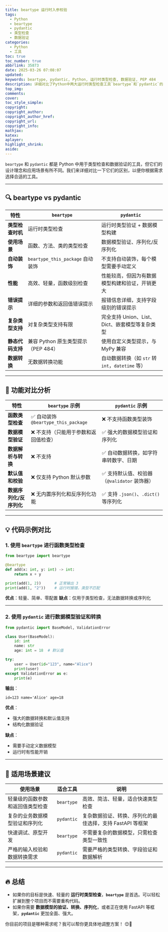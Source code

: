 ```yaml
---
title: beartype 运行时入参校验
tags:
  - Python
  - beartype
  - pydantic
  - 类型检查
  - 数据验证
categories:
  - Python
  - 工具
toc: true
toc_number: true
abbrlink: 35873
date: 2025-03-26 07:08:07
updated:
keywords: beartype, pydantic, Python, 运行时类型检查, 数据验证, PEP 484
description: 详细对比了Python中两大运行时类型检查工具`beartype`和`pydantic`的区别和适用场景。通过功能分析和代码示例，帮助你理解它们在类型检查、数据验证、性能和数据转换等方面的不同，从而选择最适合你项目的工具。
top_img:
comments:
cover:
toc_style_simple:
copyright:
copyright_author:
copyright_author_href:
copyright_url:
copyright_info:
mathjax:
katex:
aplayer:
highlight_shrink:
aside:
---
```


`beartype` 和 `pydantic` 都是 Python 中用于类型检查和数据验证的工具，但它们的设计理念和应用场景有所不同。我们来详细对比一下它们的区别，以便你根据需求选择合适的工具。

------

## 🔍 **beartype vs pydantic**

| 特性             | `beartype`                          | `pydantic`                                       |
| ---------------- | ----------------------------------- | ------------------------------------------------ |
| **类型检查时机** | 运行时类型检查                      | 运行时类型验证 + 数据模型构建                    |
| **使用场景**     | 函数、方法、类的类型检查            | 数据模型验证、序列化/反序列化                    |
| **自动装饰**     | `beartype_this_package` 自动装饰    | 不支持自动装饰，每个模型需要手动定义             |
| **性能**         | 高效、轻量，函数级别检查            | 性能较高，但因为有数据模型构建和验证，开销更大   |
| **错误提示**     | 详细的参数和返回值错误提示          | 报错信息详细，支持字段级别的错误提示             |
| **复杂类型支持** | 对复杂类型支持有限                  | 完全支持 Union、List、Dict、嵌套模型等复杂类型   |
| **静态代码支持** | 兼容 Python 原生类型提示（PEP 484） | 使用自定义类型提示，与 MyPy 兼容                 |
| **数据转换**     | 无数据转换功能                      | 自动数据转换（如 `str` 转 `int`，`datetime` 等） |

------

## 🎯 **功能对比分析**

| 特性                    | `beartype` 示例                      | `pydantic` 示例                             |
| ----------------------- | ------------------------------------ | ------------------------------------------- |
| **函数类型检查**        | ✅ 自动装饰 `@beartype_this_package`  | ❌ 不支持函数类型装饰                        |
| **数据模型验证**        | ❌ 不支持（只能用于参数和返回值检查） | ✅ 强大的数据模型验证和序列化                |
| **数据解析与转换**      | ❌ 不支持                             | ✅ 自动数据转换，如字符串转数字、日期        |
| **默认值和校验**        | ❌ 仅支持 Python 默认参数             | ✅ 支持默认值、校验器（`@validator` 装饰器） |
| **数据序列化/反序列化** | ❌ 无内置序列化和反序列化功能         | ✅ 支持 `.json()`、`.dict()` 等序列化        |

------

## 💡 **代码示例对比**

### 1. 使用 `beartype` 进行函数类型检查

```python
from beartype import beartype

@beartype
def add(x: int, y: int) -> int:
    return x + y

print(add(1, 2))      # 正常输出 3
print(add(1, "2"))    # 运行时报错，类型不匹配
```

**优点**：轻量、简单、零配置
 **缺点**：仅用于类型检查，无法数据转换或序列化

------

### 2. 使用 `pydantic` 进行数据模型验证和转换

```python
from pydantic import BaseModel, ValidationError

class User(BaseModel):
    id: int
    name: str
    age: int = 18  # 默认值

try:
    user = User(id="123", name="Alice")
    print(user)
except ValidationError as e:
    print(e)
```

**输出**：

```
id=123 name='Alice' age=18
```

**优点**：

- 强大的数据转换和默认值支持
- 结构化数据验证

**缺点**：

- 需要手动定义数据模型
- 运行时有性能开销

------

## 🔧 **适用场景建议**

| 使用场景                         | 适合工具   | 说明                                                      |
| -------------------------------- | ---------- | --------------------------------------------------------- |
| 轻量级的函数参数和返回值类型检查 | `beartype` | 高效、简洁、轻量，适合快速类型检查                        |
| 复杂的业务数据模型验证和序列化   | `pydantic` | 复杂数据验证、转换、序列化的最佳选择，支持 FastAPI 等框架 |
| 快速调试、原型开发               | `beartype` | 不需要复杂的数据模型，只需检查类型一致性                  |
| 严格的输入校验和数据转换需求     | `pydantic` | 需要严格的类型转换、字段验证和数据解析                    |

------

## 🔥 **总结**

- 如果你的目标是快速、轻量的 **运行时类型检查**，**`beartype`** 是首选。可以轻松扩展到整个项目而不需要重构代码。
- 如果你需要 **数据模型的验证、转换、序列化**，或者正在使用 FastAPI 等框架，**`pydantic`** 更加全面、强大。

你目前的项目是哪种需求呢？我可以帮你更具体地调整方案！ 😊🚀